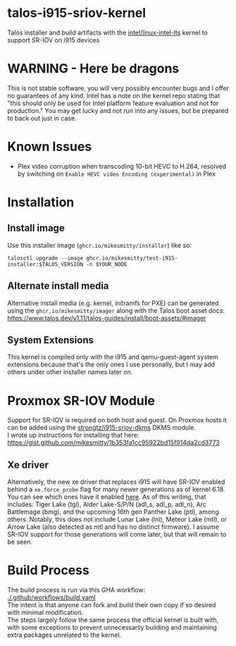 # talos-i915-sriov-kernel
Talos installer and build artifacts with the [intel/linux-intel-lts](https://github.com/intel/linux-intel-lts) kernel to support SR-IOV on i915 devices

# WARNING - Here be dragons
This is not stable software, you will very possibly encounter bugs and I offer no guarantees of any kind. Intel has a note on the kernel repo stating that "this should only be used for Intel platform feature evaluation and not for production." You may get lucky and not run into any issues, but be prepared to back out just in case. 

# Known Issues
- Plex video corruption when transcoding 10-bit HEVC to H.264, resolved by switching on `Enable HEVC video Encoding (experimental)` in Plex

# Installation

## Install image
Use this installer image (`ghcr.io/mikesmitty/installer`) like so:
```
talosctl upgrade --image ghcr.io/mikesmitty/test-i915-installer:$TALOS_VERSION -n $YOUR_NODE
```

## Alternate install media
Alternative install media (e.g. kernel, initramfs for PXE) can be generated using the `ghcr.io/mikesmitty/imager` along with the Talos boot asset docs: https://www.talos.dev/v1.11/talos-guides/install/boot-assets/#imager

## System Extensions
This kernel is compiled only with the i915 and qemu-guest-agent system extensions because that's the only ones I use personally, but I may add others under other installer names later on.

# Proxmox SR-IOV Module
Support for SR-IOV is required on both host and guest. On Proxmox hosts it can be added using the [strongtz/i915-sriov-dkms](https://github.com/strongtz/i915-sriov-dkms) DKMS module.  
I wrote up instructions for installing that here: https://gist.github.com/mikesmitty/1b353fa1cc95922bd15f914da2cd3773

## Xe driver
Alternatively, the new xe driver that replaces i915 will have SR-IOV enabled behind a `xe.force_probe` flag for many newer generations as of kernel 6.18. You can see which ones have it enabled [here](https://github.com/torvalds/linux/blob/918bd789d62e6ecbcbc37b2c631ee9127f17bfa9/drivers/gpu/drm/xe/xe_pci.c#L167-L350). As of this writing, that includes: Tiger Lake (tgl), Alder Lake-S/P/N (adl_s, adl_p, adl_n), Arc Battlemage (bmg), and the upcoming 16th gen Panther Lake (ptl), among others. Notably, this does not include Lunar Lake (lnl), Meteor Lake (mtl), or Arrow Lake (also detected as mtl and has no distinct firmware). I assume SR-IOV support for those generations will come later, but that will remain to be seen.

# Build Process
The build process is run via this GHA workflow: [./.github/workflows/build.yaml](./.github/workflows/build.yaml)  
The intent is that anyone can fork and build their own copy if so desired with minimal modification.  
The steps largely follow the same process the official kernel is built with, with some exceptions to prevent unnecessarily building and maintaining extra packages unrelated to the kernel.